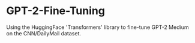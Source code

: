 # GPT-2-Fine-Tuning
Using the HuggingFace 'Transformers' library to fine-tune GPT-2 Medium on the CNN/DailyMail dataset.
